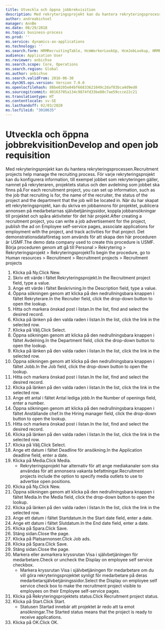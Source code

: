 ```yaml
---
title: Utveckla och öppna jobbrekvisition
description: Med rekryteringsprojekt kan du hantera rekryteringsprocessen.
author: andreabichsel
manager: AnnBe
ms.date: 08/29/2018
ms.topic: business-process
ms.prod: ''
ms.service: dynamics-ax-applications
ms.technology: ''
ms.search.form: HRMRecruitingTable, HcmWorkerLookUp, HcmJobLookup, HRMRecruitingMedia, HRMRecruitingJobAd
audience: Application User
ms.reviewer: anbichse
ms.search.scope: Core, Operations
ms.search.region: Global
ms.author: anbichse
ms.search.validFrom: 2016-06-30
ms.dyn365.ops.version: Version 7.0.0
ms.openlocfilehash: 88be0205e04bf66833621049c2daf03bca4d9ed0
ms.sourcegitcommit: 40163705a134c9874fd33be80c7ae59ccce22c21
ms.translationtype: HT
ms.contentlocale: sv-SE
ms.lasthandoff: 02/03/2020
ms.locfileid: "3010635"
---
```

# <a name="develop-and-open-job-requisition"></a><span data-ttu-id="720ec-103">Utveckla och öppna jobbrekvisition</span><span class="sxs-lookup"><span data-stu-id="720ec-103">Develop and open job requisition</span></span>



<span data-ttu-id="720ec-104">Med rekryteringsprojekt kan du hantera rekryteringsprocessen.</span><span class="sxs-lookup"><span data-stu-id="720ec-104">Recruitment projects help manage the recruiting process.</span></span> <span data-ttu-id="720ec-105">För varje rekryteringsprojekt kan du konfigurera information, till exempel jobbet som rekryteringen gäller, namnet på rekryteraren, projektets status och den avdelning som jobbet ska finns på.</span><span class="sxs-lookup"><span data-stu-id="720ec-105">For each recruitment project, you can set up information, such as the job that recruiting is for, the name of the recruiter, the status of the project and the department that the job will be located in.</span></span> <span data-ttu-id="720ec-106">När du har skapat ett rekryteringsprojekt, kan du skriva en jobbannons för projektet, publicera annonsen på medarbetarnas självbetjäningssidor, koppla jobbansökningar till projektet och spåra aktiviteter för det här projekt.</span><span class="sxs-lookup"><span data-stu-id="720ec-106">After creating a recruitment project, you can write a job advertisement for the project, publish the ad on Employee self-service pages, associate applications for employment with the project, and track activities for that project.</span></span> <span data-ttu-id="720ec-107">Det demonstrationsdataföretag som används för att skapa den här proceduren är USMF.</span><span class="sxs-lookup"><span data-stu-id="720ec-107">The demo data company used to create this procedure is USMF.</span></span> <span data-ttu-id="720ec-108">Börja proceduren genom att gå till Personal > Rekrytering > Rekryteringsprojekt > Rekryteringsprojekt</span><span class="sxs-lookup"><span data-stu-id="720ec-108">To begin the procedure, go to Human resources > Recruitment > Recruitment projects > Recruitment projects</span></span>

1. <span data-ttu-id="720ec-109">Klicka på Ny.</span><span class="sxs-lookup"><span data-stu-id="720ec-109">Click New.</span></span>
2. <span data-ttu-id="720ec-110">Skriv ett värde i fältet Rekryteringsprojekt.</span><span class="sxs-lookup"><span data-stu-id="720ec-110">In the Recruitment project field, type a value.</span></span>
3. <span data-ttu-id="720ec-111">Ange ett värde i fältet Beskrivning.</span><span class="sxs-lookup"><span data-stu-id="720ec-111">In the Description field, type a value.</span></span>
4. <span data-ttu-id="720ec-112">Öppna sökningen genom att klicka på den nedrullningsbara knappen i fältet Rekryterare.</span><span class="sxs-lookup"><span data-stu-id="720ec-112">In the Recruiter field, click the drop-down button to open the lookup.</span></span>
5. <span data-ttu-id="720ec-113">Hitta och markera önskad post i listan.</span><span class="sxs-lookup"><span data-stu-id="720ec-113">In the list, find and select the desired record.</span></span>
6. <span data-ttu-id="720ec-114">Klicka på länken på den valda raden i listan.</span><span class="sxs-lookup"><span data-stu-id="720ec-114">In the list, click the link in the selected row.</span></span>
7. <span data-ttu-id="720ec-115">Klicka på Välj.</span><span class="sxs-lookup"><span data-stu-id="720ec-115">Click Select.</span></span>
8. <span data-ttu-id="720ec-116">Öppna sökningen genom att klicka på den nedrullningsbara knappen i fältet Avdelning.</span><span class="sxs-lookup"><span data-stu-id="720ec-116">In the Department field, click the drop-down button to open the lookup.</span></span>
9. <span data-ttu-id="720ec-117">Klicka på länken på den valda raden i listan.</span><span class="sxs-lookup"><span data-stu-id="720ec-117">In the list, click the link in the selected row.</span></span>
10. <span data-ttu-id="720ec-118">Öppna sökningen genom att klicka på den nedrullningsbara knappen i fältet Jobb.</span><span class="sxs-lookup"><span data-stu-id="720ec-118">In the Job field, click the drop-down button to open the lookup.</span></span>
11. <span data-ttu-id="720ec-119">Hitta och markera önskad post i listan.</span><span class="sxs-lookup"><span data-stu-id="720ec-119">In the list, find and select the desired record.</span></span>
12. <span data-ttu-id="720ec-120">Klicka på länken på den valda raden i listan.</span><span class="sxs-lookup"><span data-stu-id="720ec-120">In the list, click the link in the selected row.</span></span>
13. <span data-ttu-id="720ec-121">Ange ett antal i fältet Antal lediga jobb.</span><span class="sxs-lookup"><span data-stu-id="720ec-121">In the Number of openings field, enter a number.</span></span>
14. <span data-ttu-id="720ec-122">Öppna sökningen genom att klicka på den nedrullningsbara knappen i fältet Anställande chef.</span><span class="sxs-lookup"><span data-stu-id="720ec-122">In the Hiring manager field, click the drop-down button to open the lookup.</span></span>
15. <span data-ttu-id="720ec-123">Hitta och markera önskad post i listan.</span><span class="sxs-lookup"><span data-stu-id="720ec-123">In the list, find and select the desired record.</span></span>
16. <span data-ttu-id="720ec-124">Klicka på länken på den valda raden i listan.</span><span class="sxs-lookup"><span data-stu-id="720ec-124">In the list, click the link in the selected row.</span></span>
17. <span data-ttu-id="720ec-125">Klicka på Välj.</span><span class="sxs-lookup"><span data-stu-id="720ec-125">Click Select.</span></span>
18. <span data-ttu-id="720ec-126">Ange ett datum i fältet Deadline för ansökning.</span><span class="sxs-lookup"><span data-stu-id="720ec-126">In the Application deadline field, enter a date.</span></span>
19. <span data-ttu-id="720ec-127">Klicka på Media.</span><span class="sxs-lookup"><span data-stu-id="720ec-127">Click Media.</span></span>
    * <span data-ttu-id="720ec-128">Rekryteringsprojekt har alternativ för att ange mediakanaler som ska användas för att annonsera vakanta befattningar.</span><span class="sxs-lookup"><span data-stu-id="720ec-128">Recruitment projects include the option to specify media outlets to use to advertise open positions.</span></span>  
20. <span data-ttu-id="720ec-129">Klicka på Ny.</span><span class="sxs-lookup"><span data-stu-id="720ec-129">Click New.</span></span>
21. <span data-ttu-id="720ec-130">Öppna sökningen genom att klicka på den nedrullningsbara knappen i fältet Media.</span><span class="sxs-lookup"><span data-stu-id="720ec-130">In the Media field, click the drop-down button to open the lookup.</span></span>
22. <span data-ttu-id="720ec-131">Klicka på länken på den valda raden i listan.</span><span class="sxs-lookup"><span data-stu-id="720ec-131">In the list, click the link in the selected row.</span></span>
23. <span data-ttu-id="720ec-132">Ange ett datum i fältet Startdatum.</span><span class="sxs-lookup"><span data-stu-id="720ec-132">In the Start date field, enter a date.</span></span>
24. <span data-ttu-id="720ec-133">Ange ett datum i fältet Slutdatum.</span><span class="sxs-lookup"><span data-stu-id="720ec-133">In the End date field, enter a date.</span></span>
25. <span data-ttu-id="720ec-134">Klicka på Spara.</span><span class="sxs-lookup"><span data-stu-id="720ec-134">Click Save.</span></span>
26. <span data-ttu-id="720ec-135">Stäng sidan.</span><span class="sxs-lookup"><span data-stu-id="720ec-135">Close the page.</span></span>
27. <span data-ttu-id="720ec-136">Klicka på Platsannonser.</span><span class="sxs-lookup"><span data-stu-id="720ec-136">Click Job ads.</span></span>
28. <span data-ttu-id="720ec-137">Klicka på Spara.</span><span class="sxs-lookup"><span data-stu-id="720ec-137">Click Save.</span></span>
29. <span data-ttu-id="720ec-138">Stäng sidan.</span><span class="sxs-lookup"><span data-stu-id="720ec-138">Close the page.</span></span>
30. <span data-ttu-id="720ec-139">Markera eller avmarkera kryssrutan Visa i självbetjäningen för medarbetare.</span><span class="sxs-lookup"><span data-stu-id="720ec-139">Check or uncheck the Display on employee self service checkbox.</span></span>
    * <span data-ttu-id="720ec-140">Markera kryssrutan Visa i självbetjäningen för medarbetare om du vill göra rekryteringsprojektet synligt för medarbetare på deras medarbetarsjälvbetjäningssidor.</span><span class="sxs-lookup"><span data-stu-id="720ec-140">Select the Display on employee self service check box to make the recruitment project visible to employees on their Employee self-service pages.</span></span>  
31. <span data-ttu-id="720ec-141">Klicka på Rekryteringsprojektets status.</span><span class="sxs-lookup"><span data-stu-id="720ec-141">Click Recruitment project status.</span></span>
32. <span data-ttu-id="720ec-142">Klicka på Start.</span><span class="sxs-lookup"><span data-stu-id="720ec-142">Click Start.</span></span>
    * <span data-ttu-id="720ec-143">Statusen Startad innebär att projektet är redo att ta emot ansökningar.</span><span class="sxs-lookup"><span data-stu-id="720ec-143">The Started status means that the project is ready to receive applications.</span></span>  
33. <span data-ttu-id="720ec-144">Klicka på OK.</span><span class="sxs-lookup"><span data-stu-id="720ec-144">Click OK.</span></span>

